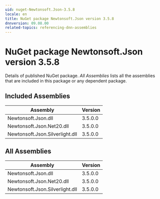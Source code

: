 ```yaml
---
uid: nuget-Newtonsoft.Json-3.5.8
locale: en
title: NuGet package Newtonsoft.Json version 3.5.8
dnnversion: 09.08.00
related-topics: referencing-dnn-assemblies
---
```


# NuGet package Newtonsoft.Json version 3.5.8
Details of published NuGet package.
*All Assemblies* lists all the assemblies that are included in this package or any dependent package.

## Included Assemblies

|Assembly|Version|
|---|---|
|Newtonsoft.Json.dll|3.5.0.0|
|Newtonsoft.Json.Net20.dll|3.5.0.0|
|Newtonsoft.Json.Silverlight.dll|3.5.0.0|

## All Assemblies

|Assembly|Version|
|---|---|
|Newtonsoft.Json.dll|3.5.0.0|
|Newtonsoft.Json.Net20.dll|3.5.0.0|
|Newtonsoft.Json.Silverlight.dll|3.5.0.0|

